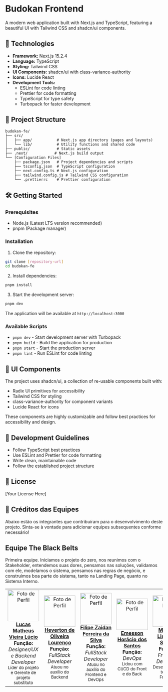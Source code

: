 # Budokan Frontend

A modern web application built with Next.js and TypeScript, featuring a beautiful UI with Tailwind CSS and shadcn/ui components.

## 🚀 Technologies

- **Framework:** Next.js 15.2.4
- **Language:** TypeScript
- **Styling:** Tailwind CSS
- **UI Components:** shadcn/ui with class-variance-authority
- **Icons:** Lucide React
- **Development Tools:**
  - ESLint for code linting
  - Prettier for code formatting
  - TypeScript for type safety
  - Turbopack for faster development

## 📁 Project Structure

```
budokan-fe/
├── src/
│   ├── app/           # Next.js app directory (pages and layouts)
│   └── lib/           # Utility functions and shared code
├── public/            # Static assets
├── .next/            # Next.js build output
└── [Configuration Files]
    ├── package.json   # Project dependencies and scripts
    ├── tsconfig.json  # TypeScript configuration
    ├── next.config.ts # Next.js configuration
    ├── tailwind.config.js # Tailwind CSS configuration
    └── .prettierrc    # Prettier configuration
```

## 🛠️ Getting Started

### Prerequisites

- Node.js (Latest LTS version recommended)
- pnpm (Package manager)

### Installation

1. Clone the repository:

```bash
git clone [repository-url]
cd budokan-fe
```

2. Install dependencies:

```bash
pnpm install
```

3. Start the development server:

```bash
pnpm dev
```

The application will be available at `http://localhost:3000`

### Available Scripts

- `pnpm dev` - Start development server with Turbopack
- `pnpm build` - Build the application for production
- `pnpm start` - Start the production server
- `pnpm lint` - Run ESLint for code linting

## 🎨 UI Components

The project uses shadcn/ui, a collection of re-usable components built with:

- Radix UI primitives for accessibility
- Tailwind CSS for styling
- class-variance-authority for component variants
- Lucide React for icons

These components are highly customizable and follow best practices for accessibility and design.

## 🔧 Development Guidelines

- Follow TypeScript best practices
- Use ESLint and Prettier for code formatting
- Write clean, maintainable code
- Follow the established project structure

## 📝 License

[Your License Here]

## 👥 Créditos das Equipes

Abaixo estão os integrantes que contribuíram para o desenvolvimento deste projeto. Sinta-se à vontade para adicionar equipes subsequentes conforme necessário!

## Equipe The Black Belts

Primeira equipe. Iniciamos o projeto do zero, nos reunimos com o Stakeholder, entendemos suas dores, pensamos nas soluções, validamos com ele, modelamos o sistema, pensamos nas regras de negócio, e construimos boa parte do sistema, tanto na Landing Page, quanto no Sistema Interno.

<table>
  <tr>
    <td align="center">
      <a href="https://github.com/Casterrr">
        <img src="https://github.com/Casterrr.png" width="100px;" alt="Foto de Perfil"/><br />
        <b>Lucas Matheus Vieira Lúcio</b>
      </a>
      <br />
      <span><b>Função:</b> <i>Designer/UX e Backend Developer</i></span><br />
      <span><sub>Líder do projeto e Gerente de projeto substituto</sub></span>
    </td>
    <td align="center">
      <a href="https://github.com/HeevOL">
        <img src="https://github.com/HeevOL.png" width="100px;" alt="Foto de Perfil"/><br />
        <b>Heverton de Oliveira Lourenço</b>
      </a>
      <br />
      <span><b>Função:</b> <i>FullStack Developer</i></span><br />
      <span><sub>Atuou no auxílio do Backend</sub></span>
    </td>
    <td align="center">
      <a href="https://github.com/filipezaidan">
        <img src="https://github.com/filipezaidan.png" width="100px;" alt="Foto de Perfil"/><br />
        <b>Filipe Zaidan Ferreira da Silva</b>
      </a>
      <br />
      <span><b>Função:</b> <i>FullStack Developer</i></span><br />
      <span><sub>Atuou no auxílio do Frontend e DevOps</sub></span>
    </td>
    <td align="center">
      <a href="https://github.com/emessonh">
        <img src="https://github.com/emessonh.png" width="100px;" alt="Foto de Perfil"/><br />
        <b>Emesson Horácio dos Santos</b>
      </a>
      <br />
      <span><b>Função:</b> <i>DevOps</i></span><br />
      <span><sub>Lidou com CI/CD do Front e do Back</sub></span>
    </td>
    <td align="center">
      <a href="https://github.com/Maelton">
        <img src="https://github.com/Maelton.png" width="100px;" alt="Foto de Perfil"/><br />
        <b>Maelton Lima dos Santos</b>
      </a>
      <br />
      <span><b>Função:</b> <i>Frontend Developer</i></span><br />
      <span><sub>Desenvolveu as telas do Frontend</sub></span>
    </td>
  </tr>
</table>
